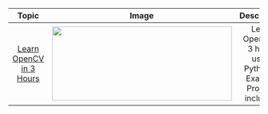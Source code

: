 <table>
<thead>
<tr>
<th align="center">Topic</th>
<th align="center">Image</th>
<th align="center">Description</th>
</tr>
</thead>
<tbody>
<tr>
<td align="center"><a href="https://github.com/murtazahassan/Learn-OpenCV-in-3-hours">Learn OpenCV in 3 Hours</a></td>
<td align="center"><a target="_blank" rel="noopener noreferrer" href="https://github.com/murtazahassan/Learn-OpenCV-in-3-hours/blob/master/Resources/Thumbnail.jpg"><img src="https://github.com/murtazahassan/Learn-OpenCV-in-3-hours/raw/master/Resources/Thumbnail.jpg" width="360" height="150" style="max-width: 100%;"></a></td>
<td align="center">Learn Opencv in 3 hours using Python. 3 Example Projects included.  <br></td>
</tr>
</tbody>
</table>
  


